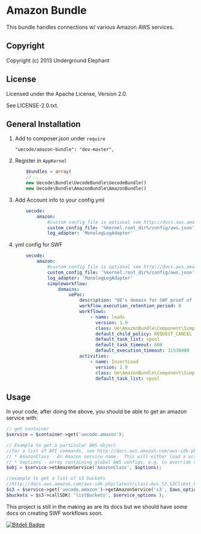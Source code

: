 Amazon Bundle
============

This bundle handles connections w/ various Amazon AWS services.

## Copyright

Copyright (c) 2013 Underground Elephant

## License

Licensed under the Apache License, Version 2.0.

See LICENSE-2.0.txt.

## General Installation

1. Add to composer.json under `require`

	```
	"uecode/amazon-bundle": "dev-master",
	```

2. Register in `AppKernel`

	``` php
		$bundles = array(
		// ...
		new Uecode\Bundle\UecodeBundle\UecodeBundle()
		new Uecode\Bundle\AmazonBundle\AmazonBundle()
	```

3. Add Account info to your config.yml

	```yml
        uecode:
            amazon:
                #custom config file is optional see http://docs.aws.amazon.com/aws-sdk-php/guide/latest/credentials.html for other configuration options    
                custom_config_file: '%kernel.root_dir%/config/aws.json'
                log_adapter: 'MonologLogAdapter'
	```

4. yml config for SWF

    ```yml
        uecode:
            amazon:
                #custom config file is optional see http://docs.aws.amazon.com/aws-sdk-php/guide/latest/credentials.html for other configuration options
                custom_config_file: '%kernel.root_dir%/config/aws.json'
                log_adapter: 'MonologLogAdapter'
                simpleworkflow:
                    domains:
                        uePoc:
                            description: "UE's domain for SWF proof of concept."
                            workflow_execution_retention_period: 8
                            workflows:
                                - name: leads
                                  version: 1.9
                                  class: Ue\AmazonBundle\Component\SimpleWorkFlow\v1_9\Decider
                                  default_child_policy: REQUEST_CANCEL
                                  default_task_list: spool
                                  default_task_timeout: 600
                                  default_execution_timeout: 31536000
                            activities:
                                - name: InsertLead
                                  version: 1.9
                                  class: Ue\AmazonBundle\Component\SimpleWorkFlow\v1_9\Activity\InsertLead
                                  default_task_list: spool
    ```

## Usage

In your code, after doing the above, you should be able to get an amazon service with:

```php
// get container
$service = $container->get('uecode.amazon');
```

```php
// Example to get a particular AWS object
//for a list of API commands, see http://docs.aws.amazon.com/aws-sdk-php/latest/
// * AmazonClass - An Amazon service name.  This will either load a wrapper component in AmazonBundle/Component, or AmazonBundle/Component/AmazonComponent
// * $options - array containing global AWS configs, e.g. to override connection credentials
$obj = $service->etAmazonService('AmazonClass', $options);
```

```php
//example to get a list of s3 buckets
//http://docs.aws.amazon.com/aws-sdk-php/latest/class-Aws.S3.S3Client.html
$s3 = $service->get('uecode.amazon')->getAmazonService('s3', $aws_options);
$buckets = $s3->callSDK( 'listBuckets', $service_options );
```

This project is still in the making as are its docs but we should have some docs on
creating SWF workflows soon.


[![Bitdeli Badge](https://d2weczhvl823v0.cloudfront.net/uecode/amazon-bundle/trend.png)](https://bitdeli.com/free "Bitdeli Badge")

